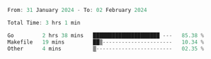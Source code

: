 <!--START_SECTION:waka-->

```Go
From: 31 January 2024 - To: 02 February 2024

Total Time: 3 hrs 1 min

Go         2 hrs 38 mins   █████████████████████ ---   85.38 %
Makefile   19 mins         ██▒----------------------   10.34 %
Other      4 mins          ▒------------------------   02.35 %
```

<!--END_SECTION:waka-->
